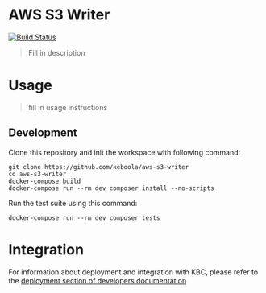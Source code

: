# AWS S3 Writer

[![Build Status](https://travis-ci.org/keboola/aws-s3-writer.svg?branch=master)](https://travis-ci.org/keboola/aws-s3-writer)

> Fill in description

# Usage

> fill in usage instructions

## Development

Clone this repository and init the workspace with following command:

```
git clone https://github.com/keboola/aws-s3-writer
cd aws-s3-writer
docker-compose build
docker-compose run --rm dev composer install --no-scripts
```

Run the test suite using this command:

```
docker-compose run --rm dev composer tests
```

# Integration

For information about deployment and integration with KBC, please refer to the [deployment section of developers documentation](https://developers.keboola.com/extend/component/deployment/)
